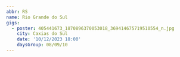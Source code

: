 ```yaml
---
abbr: RS
name: Rio Grande do Sul
gigs:
  - poster: 405441673_1870896370053018_369414675719510554_n.jpg
    city: Caxias do Sul
    date: '10/12/2023 18:00'
    daysGroup: 08/09/10
---
```


